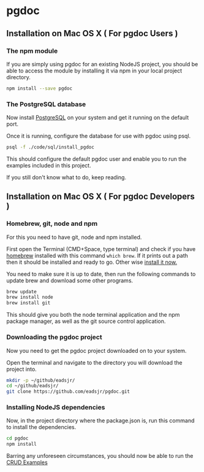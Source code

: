 # pgdoc

## Installation on Mac OS X ( For pgdoc Users )

### The npm module

If you are simply using pgdoc for an existing NodeJS project, you should be able to access the module by installing it via npm in your local project directory.

``` bash
npm install --save pgdoc
```

### The PostgreSQL database

Now install [PostgreSQL][postgresql] on your system and get it running on the default port.

Once it is running, configure the database for use with pgdoc using psql.

``` bash
psql -f ./code/sql/install_pgdoc
```

This should configure the default pgdoc user and enable you to run the examples included in this project.

If you still don't know what to do, keep reading.


## Installation on Mac OS X ( For pgdoc Developers )

### Homebrew, git, node and npm

For this you need to have git, node and npm installed.

First open the Terminal (CMD+Space, type terminal) and check if you have [homebrew][homebrew] installed with this command `which brew`. If it prints out a path then it should be installed and ready to go. Other wise [install it now.][homebrew]

You need to make sure it is up to date, then run the following commands to update brew and download some other programs.

``` bash
brew update
brew install node
brew install git
```

This should give you both the node terminal application and the npm package manager, as well as the git source control application.


### Downloading the pgdoc project

Now you need to get the pgdoc project downloaded on to your system.

Open the terminal and navigate to the directory you will download the project into.

``` bash
mkdir -p ~/github/eadsjr/
cd ~/github/eadsjr/
git clone https://github.com/eadsjr/pgdoc.git
```

### Installing NodeJS dependencies

Now, in the project directory where the package.json is, run this command to install the dependencies.

```bash
cd pgdoc
npm install
```

Barring any unforeseen circumstances, you should now be able to run the [CRUD Examples][crud]


[homebrew]: https://brew.sh/
[postgresql]: https://www.postgresql.org/
[crud]: CRUD_Examples.md
